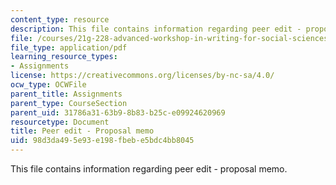 ```yaml
---
content_type: resource
description: This file contains information regarding peer edit - proposal memo.
file: /courses/21g-228-advanced-workshop-in-writing-for-social-sciences-and-architecture-els-spring-2007/98d3da495e93e198fbebe5bdc4bb8045_MIT21G.228S07_proposalEdit.pdf
file_type: application/pdf
learning_resource_types:
- Assignments
license: https://creativecommons.org/licenses/by-nc-sa/4.0/
ocw_type: OCWFile
parent_title: Assignments
parent_type: CourseSection
parent_uid: 31786a31-63b9-8b83-b25c-e09924620969
resourcetype: Document
title: Peer edit - Proposal memo
uid: 98d3da49-5e93-e198-fbeb-e5bdc4bb8045
---
```

This file contains information regarding peer edit - proposal memo.